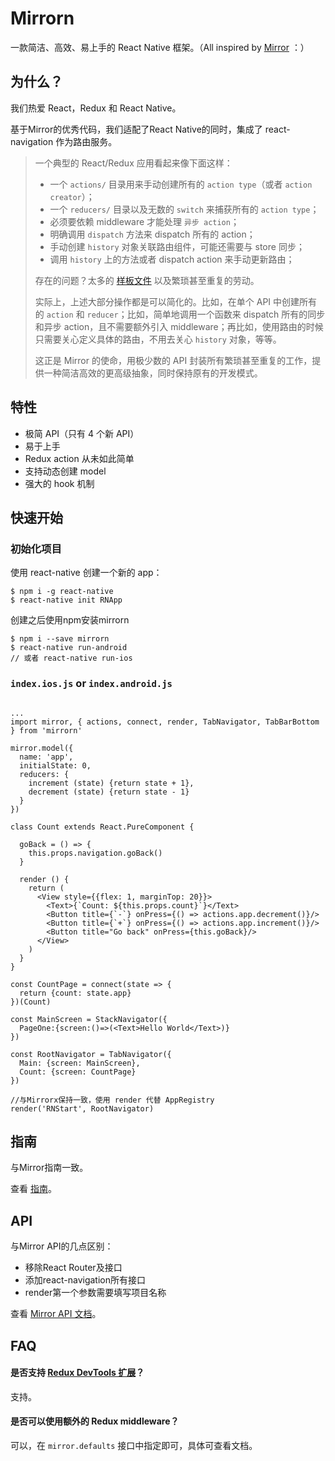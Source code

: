 # Mirrorn

一款简洁、高效、易上手的 React Native 框架。（All inspired by [Mirror](https://github.com/mirrorjs/mirror) ：）

## 为什么？

我们热爱 React，Redux 和 React Native。

基于Mirror的优秀代码，我们适配了React Native的同时，集成了 react-navigation 作为路由服务。


> 一个典型的 React/Redux 应用看起来像下面这样：
> * 一个 `actions/` 目录用来手动创建所有的 `action type`（或者 `action creator`）；
> * 一个 `reducers/` 目录以及无数的 `switch` 来捕获所有的 `action type`；
> * 必须要依赖 middleware 才能处理 `异步 action`；
> * 明确调用 `dispatch` 方法来 dispatch 所有的 action；
> * 手动创建 `history` 对象关联路由组件，可能还需要与 store 同步；
> * 调用 `history` 上的方法或者 dispatch action 来手动更新路由；
>
> 存在的问题？太多的 [样板文件](https://github.com/reactjs/redux/blob/master/docs/recipes/ReducingBoilerplate.md) 以及繁琐甚至重复的劳动。
>
> 实际上，上述大部分操作都是可以简化的。比如，在单个 API 中创建所有的 `action` 和 `reducer`；比如，简单地调用一个函数来 dispatch 所有的同步和异步 action，且不需要额外引入 middleware；再比如，使用路由的时候只需要关心定义具体的路由，不用去关心 `history` 对象，等等。
>
> 这正是 Mirror 的使命，用极少数的 API 封装所有繁琐甚至重复的工作，提供一种简洁高效的更高级抽象，同时保持原有的开发模式。

## 特性

* 极简 API（只有 4 个新 API）
* 易于上手
* Redux action 从未如此简单
* 支持动态创建 model
* 强大的 hook 机制


## 快速开始
### 初始化项目

使用 react-native 创建一个新的 app：
```
$ npm i -g react-native
$ react-native init RNApp

```
创建之后使用npm安装mirrorn
``` 
$ npm i --save mirrorn
$ react-native run-android
// 或者 react-native run-ios
```

### `index.ios.js` or `index.android.js`

```

...
import mirror, { actions, connect, render, TabNavigator, TabBarBottom } from 'mirrorn'

mirror.model({
  name: 'app',
  initialState: 0,
  reducers: {
    increment (state) {return state + 1},
    decrement (state) {return state - 1}
  }
})

class Count extends React.PureComponent {

  goBack = () => {
    this.props.navigation.goBack()
  }

  render () {
    return (
      <View style={{flex: 1, marginTop: 20}}>
        <Text>{`Count: ${this.props.count}`}</Text>
        <Button title={`-`} onPress={() => actions.app.decrement()}/>
        <Button title={`+`} onPress={() => actions.app.increment()}/>
        <Button title="Go back" onPress={this.goBack}/>
      </View>
    )
  }
}

const CountPage = connect(state => {
  return {count: state.app}
})(Count)

const MainScreen = StackNavigator({
  PageOne:{screen:()=>(<Text>Hello World</Text>)}
})

const RootNavigator = TabNavigator({
  Main: {screen: MainScreen},
  Count: {screen: CountPage}
})

//与Mirrorx保持一致，使用 render 代替 AppRegistry 
render('RNStart', RootNavigator) 

```
## 指南

与Mirror指南一致。

查看 [指南](https://github.com/mirrorjs/mirror/blob/master/docs/zh/guide.md)。

## API

与Mirror API的几点区别：
- 移除React Router及接口
- 添加react-navigation所有接口
- render第一个参数需要填写项目名称

查看 [Mirror API 文档](https://github.com/mirrorjs/mirror/blob/master/docs/zh/api.md)。


## FAQ

#### 是否支持 [Redux DevTools 扩展](https://github.com/zalmoxisus/redux-devtools-extension)？

支持。

#### 是否可以使用额外的 Redux middleware？

可以，在 `mirror.defaults` 接口中指定即可，具体可查看文档。
